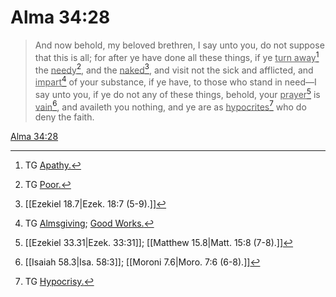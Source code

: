 # Alma 34:28

> And now behold, my beloved brethren, I say unto you, do not suppose that this is all; for after ye have done all these things, if ye <u>turn away</u>[^a] the <u>needy</u>[^b], and the <u>naked</u>[^c], and visit not the sick and afflicted, and <u>impart</u>[^d] of your substance, if ye have, to those who stand in need—I say unto you, if ye do not any of these things, behold, your <u>prayer</u>[^e] is <u>vain</u>[^f], and availeth you nothing, and ye are as <u>hypocrites</u>[^g] who do deny the faith.

[Alma 34:28](https://www.churchofjesuschrist.org/study/scriptures/bofm/alma/34?lang=eng&id=p28#p28)


[^a]: TG [Apathy.](https://www.churchofjesuschrist.org/study/scriptures/tg/apathy?lang=eng)
[^b]: TG [Poor.](https://www.churchofjesuschrist.org/study/scriptures/tg/poor?lang=eng)
[^c]: [[Ezekiel 18.7|Ezek. 18:7 (5-9).]]
[^d]: TG [Almsgiving](https://www.churchofjesuschrist.org/study/scriptures/tg/almsgiving?lang=eng); [Good Works.](https://www.churchofjesuschrist.org/study/scriptures/tg/good-works?lang=eng)
[^e]: [[Ezekiel 33.31|Ezek. 33:31]]; [[Matthew 15.8|Matt. 15:8 (7-8).]]
[^f]: [[Isaiah 58.3|Isa. 58:3]]; [[Moroni 7.6|Moro. 7:6 (6-8).]]
[^g]: TG [Hypocrisy.](https://www.churchofjesuschrist.org/study/scriptures/tg/hypocrisy?lang=eng)
